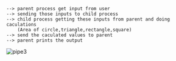 ```
--> parent process get input from user
--> sending those inputs to child process
--> child process getting these inputs from parent and doing caculations
    (Area of circle,triangle,rectangle,square)
--> send the caculated values to parent
--> parent prints the output
```

![pipe3](https://github.com/user-attachments/assets/8af1c5d3-7427-483b-bc74-306fd6ee4ce6)
